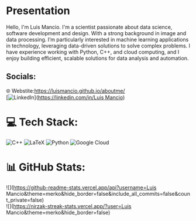# Presentation
Hello, I'm Luis Mancio.
I'm a scientist passionate about data science, software development and design. With a strong background in image and data processing. I’m particularly interested in machine learning applications in technology, leveraging data-driven solutions to solve complex problems. I have experience working with Python, C++, and cloud computing, and I enjoy building efficient, scalable solutions for data analysis and automation.


## Socials:
🌐 Webstite:https://luismancio.github.io/aboutme/<br/>
[![LinkedIn](https://img.shields.io/badge/LinkedIn-%230077B5.svg?logo=linkedin&logoColor=white)]([https://linkedin.com/in/Luis Mancio](https://www.linkedin.com/in/luis-mancio-07035b236/)) 



# 💻 Tech Stack:
![C++](https://img.shields.io/badge/c++-%2300599C.svg?style=for-the-badge&logo=c%2B%2B&logoColor=white) ![LaTeX](https://img.shields.io/badge/latex-%23008080.svg?style=for-the-badge&logo=latex&logoColor=white) ![Python](https://img.shields.io/badge/python-3670A0?style=for-the-badge&logo=python&logoColor=ffdd54) ![Google Cloud](https://img.shields.io/badge/GoogleCloud-%234285F4.svg?style=for-the-badge&logo=google-cloud&logoColor=white) 
# 📊 GitHub Stats:
![](https://github-readme-stats.vercel.app/api?username=Luis Mancio&theme=merko&hide_border=false&include_all_commits=false&count_private=false)<br/>
![](https://nirzak-streak-stats.vercel.app/?user=Luis Mancio&theme=merko&hide_border=false)<br/>


